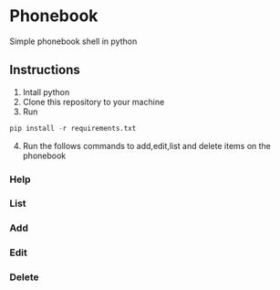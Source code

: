 # Phonebook
Simple phonebook shell in python

## Instructions

1. Intall python
2. Clone this repository to your machine
3. Run 
```python
pip install -r requirements.txt
```
4. Run the follows commands to add,edit,list and delete items on the phonebook

### Help
### List
### Add
### Edit
### Delete
